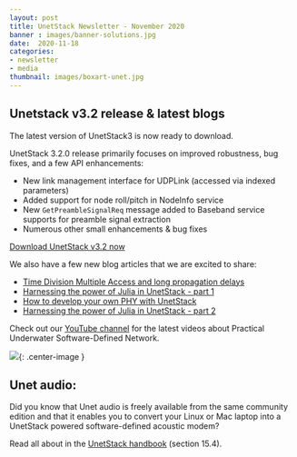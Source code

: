 ```yaml
---
layout: post
title: UnetStack Newsletter - November 2020
banner : images/banner-solutions.jpg
date:  2020-11-18
categories:
- newsletter
- media
thumbnail: images/boxart-unet.jpg
---
```

## Unetstack v3.2 release & latest blogs

The latest version of UnetStack3 is now ready to download.

UnetStack 3.2.0 release primarily focuses on improved robustness, bug fixes, and a few API enhancements:

- New link management interface for UDPLink (accessed via indexed parameters)
- Added support for node roll/pitch in NodeInfo service
- New `GetPreambleSignalReq` message added to Baseband service supports for preamble signal extraction
- Numerous other small enhancements & bug fixes

[Download UnetStack v3.2 now](https://unetstack.net/#downloads)

We also have a few new blog articles that we are excited to share:

- [Time Division Multiple Access and long propagation delays](https://blog.unetstack.net/whats-so-super-about-super-tdma)
- [Harnessing the power of Julia in UnetStack - part 1](https://blog.unetstack.net/harnessing-the-power-of-julia-in-unetstack)
- [How to develop your own PHY with UnetStack](https://blog.unetstack.net/custom-phy)
- [Harnessing the power of Julia in UnetStack - part 2](https://blog.unetstack.net/custom-phy-in-julia)

Check out our [YouTube channel](https://www.youtube.com/channel/UC5sm2Hjyz7BqufEQainQbtA) for the latest videos about Practical Underwater Software-Defined Network.

![]({{site.baseurl}}/images/pulse-unetaudio01.jpg){: .center-image  }

## Unet audio:

Did you know that Unet audio is freely available from the same community edition and that it enables you to convert your Linux or Mac laptop into a UnetStack powered software-defined acoustic modem? 

Read all about in the [UnetStack handbook](https://unetstack.net/handbook) (section 15.4).
